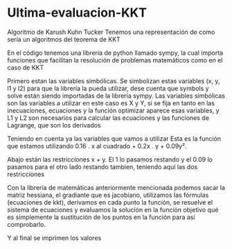 # Ultima-evaluacion-KKT
Algoritmo de Karush Kuhn Tucker
Tenemos una representación de como sería un algoritmos del teorema de KKT

En el código tenemos una librería de python llamado sympy, la cual importa funciones que facilitan la resolución de problemas matemáticos como en el caso de KKT

Primero estan las variables simbólicas. Se simbolizan estas variables (x, y, l1 y l2) para que la librería la pueda utilizar, dese cuenta que symbols y solve están siendo importadas de la librería sympy.
Las variables simbólicas son las variables a utilizar en este caso es X y Y, si se fija en tanto en las inecuaciones, ecuaciones y la función optimizar aparece esas variables, y L1 y L2 son necesarios para calcular las ecuaciones y las funciones de Lagrange, que son los derivados 

Teniendo en cuenta ya las variables que vamos a utilizar Esta es la función que estamos utilizando 0.16 . x al cuadrado + 0.2x . y + 0.09y².

Abajo están las restricciones x + y. El 1 lo pasamos restando y el 0.09 lo pasamos para el otro lado restando tambien, teniendo aquí las dos restricciones 

Con la librería de matemáticas anteriormente mencionada podemos sacar la matriz hessiana, el gradiante que es jacobiano, utilizamos las fórmulas (ecuaciones de kkt), derivamos en cada punto la función, se resuelve el sistema de ecuaciones y evaluamos la solución en la función objetivo qué es simplemente la sustitución de los puntos en la función para así comprobarlo.

Y al final se imprimen los valores
